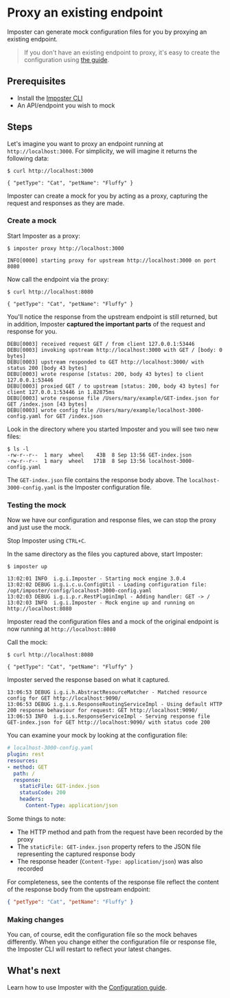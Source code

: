 # Proxy an existing endpoint

Imposter can generate mock configuration files for you by proxying an existing endpoint.

> If you don't have an existing endpoint to proxy, it's easy to create the configuration using [the guide](./configuration.md).

## Prerequisites

- Install the [Imposter CLI](./run_imposter_cli.md)
- An API/endpoint you wish to mock

## Steps

Let's imagine you want to proxy an endpoint running at `http://localhost:3000`. For simplicity, we will imagine it returns the following data:

    $ curl http://localhost:3000

    { "petType": "Cat", "petName": "Fluffy" }

Imposter can create a mock for you by acting as a proxy, capturing the request and responses as they are made.

### Create a mock

Start Imposter as a proxy:

    $ imposter proxy http://localhost:3000

    INFO[0000] starting proxy for upstream http://localhost:3000 on port 8080

Now call the endpoint via the proxy:

    $ curl http://localhost:8080

    { "petType": "Cat", "petName": "Fluffy" }

You'll notice the response from the upstream endpoint is still returned, but in addition, Imposter **captured the important parts** of the request and response for you.

    DEBU[0003] received request GET / from client 127.0.0.1:53446
    DEBU[0003] invoking upstream http://localhost:3000 with GET / [body: 0 bytes]
    DEBU[0003] upstream responded to GET http://localhost:3000/ with status 200 [body 43 bytes]
    DEBU[0003] wrote response [status: 200, body 43 bytes] to client 127.0.0.1:53446
    DEBU[0003] proxied GET / to upstream [status: 200, body 43 bytes] for client 127.0.0.1:53446 in 1.82875ms
    DEBU[0003] wrote response file /Users/mary/example/GET-index.json for GET /index.json [43 bytes]
    DEBU[0003] wrote config file /Users/mary/example/localhost-3000-config.yaml for GET /index.json

Look in the directory where you started Imposter and you will see two new files:

    $ ls -l
    -rw-r--r--  1 mary  wheel    43B  8 Sep 13:56 GET-index.json
    -rw-r--r--  1 mary  wheel   171B  8 Sep 13:56 localhost-3000-config.yaml

The `GET-index.json` file contains the response body above. The `localhost-3000-config.yaml` is the Imposter configuration file.

### Testing the mock

Now we have our configuration and response files, we can stop the proxy and just use the mock.

Stop Imposter using `CTRL+C`.

In the same directory as the files you captured above, start Imposter:

    $ imposter up

    13:02:01 INFO  i.g.i.Imposter - Starting mock engine 3.0.4
    13:02:02 DEBUG i.g.i.c.u.ConfigUtil - Loading configuration file: /opt/imposter/config/localhost-3000-config.yaml
    13:02:03 DEBUG i.g.i.p.r.RestPluginImpl - Adding handler: GET -> /
    13:02:03 INFO  i.g.i.Imposter - Mock engine up and running on http://localhost:8080

Imposter read the configuration files and a mock of the original endpoint is now running at `http://localhost:8080`

Call the mock:

    $ curl http://localhost:8080

    { "petType": "Cat", "petName": "Fluffy" }

Imposter served the response based on what it captured.

    13:06:53 DEBUG i.g.i.h.AbstractResourceMatcher - Matched resource config for GET http://localhost:9090/
    13:06:53 DEBUG i.g.i.s.ResponseRoutingServiceImpl - Using default HTTP 200 response behaviour for request: GET http://localhost:9090/
    13:06:53 INFO  i.g.i.s.ResponseServiceImpl - Serving response file GET-index.json for GET http://localhost:9090/ with status code 200

You can examine your mock by looking at the configuration file:

```yaml
# localhost-3000-config.yaml
plugin: rest
resources:
- method: GET
  path: /
  response:
    staticFile: GET-index.json
    statusCode: 200
    headers:
      Content-Type: application/json
```

Some things to note:

- The HTTP method and path from the request have been recorded by the proxy
- The `staticFile: GET-index.json` property refers to the JSON file representing the captured response body
- The response header (`Content-Type: application/json`) was also recorded

For completeness, see the contents of the response file reflect the content of the response body from the upstream endpoint:

```json
{ "petType": "Cat", "petName": "Fluffy" }
```

### Making changes

You can, of course, edit the configuration file so the mock behaves differently. When you change either the configuration file or response file, the Imposter CLI will restart to reflect your latest changes.

## What's next

Learn how to use Imposter with the [Configuration guide](configuration.md).
